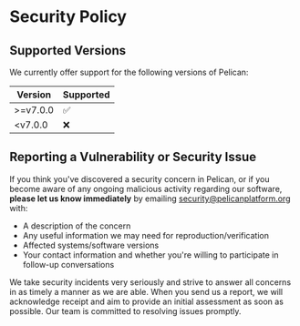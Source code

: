 # Security Policy

## Supported Versions

We currently offer support for the following versions of Pelican:

| Version  | Supported          |
| -------  | ------------------ |
| >=v7.0.0 | :white_check_mark: |
| <v7.0.0  | :x:                |

## Reporting a Vulnerability or Security Issue

If you think you've discovered a security concern in Pelican, or if you become aware of any
ongoing malicious activity regarding our software, **please let us know immediately** by emailing
[security@pelicanplatform.org](mailto:security@pelicanplatform.org) with:
- A description of the concern
- Any useful information we may need for reproduction/verification
- Affected systems/software versions
- Your contact information and whether you're willing to participate in follow-up conversations

We take security incidents very seriously and strive to answer all concerns in as timely a
manner as we are able. When you send us a report, we will acknowledge receipt and aim to
provide an initial assessment as soon as possible. Our team is committed to resolving issues
promptly.
